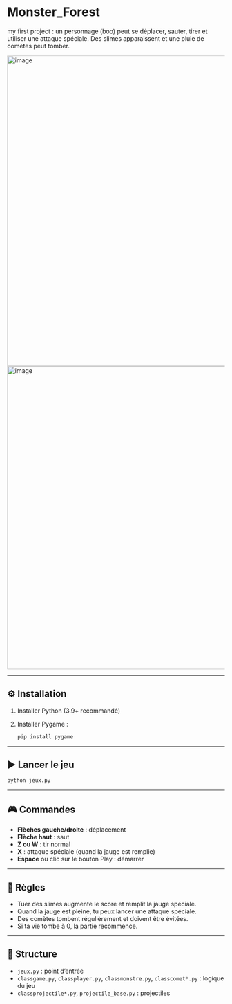 # Monster_Forest
my first project : un personnage (boo) peut se déplacer, sauter, tirer et utiliser une attaque spéciale. Des slimes apparaissent et une pluie de comètes peut tomber.

<img width="1073" height="718" alt="image" src="https://github.com/user-attachments/assets/479a3716-e6c9-4ce6-b01b-879c52afea70" />
<img width="1078" height="701" alt="image" src="https://github.com/user-attachments/assets/de4ab97e-40f0-4e99-8fab-1d6d7cb4a421" />


---

## ⚙️ Installation

1. Installer Python (3.9+ recommandé)
2. Installer Pygame :

   ```bash
   pip install pygame
   ```

---

## ▶️ Lancer le jeu

```bash
python jeux.py
```

---

## 🎮 Commandes

* **Flèches gauche/droite** : déplacement
* **Flèche haut** : saut
* **Z ou W** : tir normal
* **X** : attaque spéciale (quand la jauge est remplie)
* **Espace** ou clic sur le bouton Play : démarrer

---

## 📖 Règles

* Tuer des slimes augmente le score et remplit la jauge spéciale.
* Quand la jauge est pleine, tu peux lancer une attaque spéciale.
* Des comètes tombent régulièrement et doivent être évitées.
* Si ta vie tombe à 0, la partie recommence.

---

## 📁 Structure

* `jeux.py` : point d’entrée
* `classgame.py`, `classplayer.py`, `classmonstre.py`, `classcomet*.py` : logique du jeu
* `classprojectile*.py`, `projectile_base.py` : projectiles

